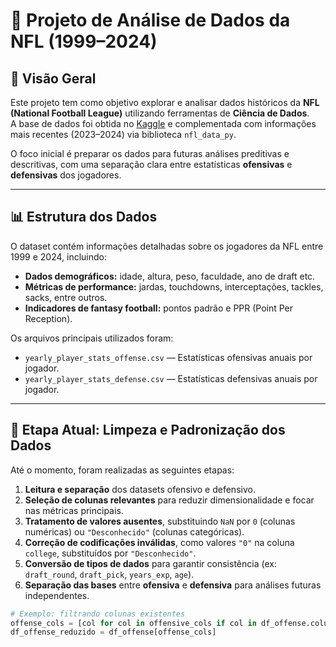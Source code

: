 # 🏈 Projeto de Análise de Dados da NFL (1999–2024)

## 📘 Visão Geral
Este projeto tem como objetivo explorar e analisar dados históricos da **NFL (National Football League)** utilizando ferramentas de **Ciência de Dados**.  
A base de dados foi obtida no [Kaggle](https://www.kaggle.com/datasets/philiphyde1/nfl-stats-1999-2022) e complementada com informações mais recentes (2023–2024) via biblioteca `nfl_data_py`.

O foco inicial é preparar os dados para futuras análises preditivas e descritivas, com uma separação clara entre estatísticas **ofensivas** e **defensivas** dos jogadores.

---

## 📊 Estrutura dos Dados
O dataset contém informações detalhadas sobre os jogadores da NFL entre 1999 e 2024, incluindo:

- **Dados demográficos:** idade, altura, peso, faculdade, ano de draft etc.  
- **Métricas de performance:** jardas, touchdowns, interceptações, tackles, sacks, entre outros.  
- **Indicadores de fantasy football:** pontos padrão e PPR (Point Per Reception).  

Os arquivos principais utilizados foram:

- `yearly_player_stats_offense.csv` — Estatísticas ofensivas anuais por jogador.  
- `yearly_player_stats_defense.csv` — Estatísticas defensivas anuais por jogador.  

---

## 🧹 Etapa Atual: Limpeza e Padronização dos Dados
Até o momento, foram realizadas as seguintes etapas:

1. **Leitura e separação** dos datasets ofensivo e defensivo.  
2. **Seleção de colunas relevantes** para reduzir dimensionalidade e focar nas métricas principais.  
3. **Tratamento de valores ausentes**, substituindo `NaN` por `0` (colunas numéricas) ou `"Desconhecido"` (colunas categóricas).  
4. **Correção de codificações inválidas**, como valores `"0"` na coluna `college`, substituídos por `"Desconhecido"`.  
5. **Conversão de tipos de dados** para garantir consistência (ex: `draft_round`, `draft_pick`, `years_exp`, `age`).  
6. **Separação das bases** entre **ofensiva** e **defensiva** para análises futuras independentes.  

```python
# Exemplo: filtrando colunas existentes
offense_cols = [col for col in offensive_cols if col in df_offense.columns]
df_offense_reduzido = df_offense[offense_cols]
